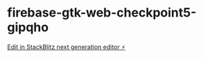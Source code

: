 # firebase-gtk-web-checkpoint5-gipqho

[Edit in StackBlitz next generation editor ⚡️](https://stackblitz.com/~/github.com/martinacapob/firebase-gtk-web-checkpoint5-gipqho)